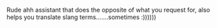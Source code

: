 Rude ahh assistant that does the opposite of what you request for, also helps you translate slang terms.......sometimes :))))))
